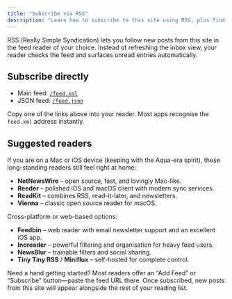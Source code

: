 ```yaml
---
title: "Subscribe via RSS"
description: "Learn how to subscribe to this site using RSS, plus find a few classic feed readers."
---
```


RSS (Really Simple Syndication) lets you follow new posts from this site in the feed reader of your choice. Instead of refreshing the inbox view, your reader checks the feed and surfaces unread entries automatically.

## Subscribe directly

- Main feed: [`/feed.xml`](/feed.xml)
- JSON feed: [`/feed.json`](/feed.json)

Copy one of the links above into your reader. Most apps recognise the `feed.xml` address instantly.

## Suggested readers

If you are on a Mac or iOS device (keeping with the Aqua-era spirit), these long-standing readers still feel right at home:

- **NetNewsWire** – open source, fast, and lovingly Mac-like.
- **Reeder** – polished iOS and macOS client with modern sync services.
- **ReadKit** – combines RSS, read-it-later, and newsletters.
- **Vienna** – classic open source reader for macOS.

Cross-platform or web-based options:

- **Feedbin** – web reader with email newsletter support and an excellent iOS app.
- **Inoreader** – powerful filtering and organisation for heavy feed users.
- **NewsBlur** – trainable filters and social sharing.
- **Tiny Tiny RSS** / **Miniflux** – self-hosted for complete control.

Need a hand getting started? Most readers offer an “Add Feed” or “Subscribe” button—paste the feed URL there. Once subscribed, new posts from this site will appear alongside the rest of your reading list.
